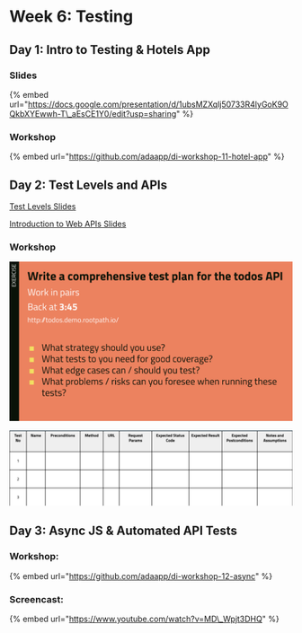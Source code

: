 # Week 6: Testing

## Day 1: Intro to Testing & Hotels App

### Slides

{% embed url="https://docs.google.com/presentation/d/1ubsMZXqlj50733R4lyGoK9OQkbXYEwwh-T\_aEsCE1Y0/edit?usp=sharing" %}

### Workshop

{% embed url="https://github.com/adaapp/di-workshop-11-hotel-app" %}

## Day 2: Test Levels and APIs

[Test Levels Slides](https://docs.google.com/presentation/d/1TiUW0qy6hPvfrTGDYDjm8LE44ir7GamifqxjbaU1SgE/edit?usp=sharing)

[Introduction to Web APIs Slides](https://docs.google.com/presentation/d/10zFGq66KeFtLtLiZnf_niflAwLewhuZ9BkpKOJjuYyg/edit?usp=sharing)

### Workshop

![](../.gitbook/assets/screenshot-2018-11-06-at-14.00.38.png)

![](../.gitbook/assets/screenshot-2018-11-06-at-14.00.48.png)

## Day 3: Async JS & Automated API Tests

### Workshop:

{% embed url="https://github.com/adaapp/di-workshop-12-async" %}

### Screencast:

{% embed url="https://www.youtube.com/watch?v=MD\_Wpjt3DHQ" %}

